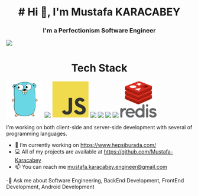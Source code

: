 <h1 align="center"># Hi 👋, I'm Mustafa KARACABEY </h1>

<h3 align="center">
I'm a  Perfectionism Software Engineer
</h3>

![](https://komarev.com/ghpvc/?username=Mustafa-Karacabey&color=green&style=plastic)

<h1 align="center"> Tech Stack</h1>
<div float="left">
  <img src="https://raw.githubusercontent.com/devicons/devicon/master/icons/go/go-original.svg" width="100">
   <img src="https://camo.githubusercontent.com/89ee56e4197baad0b23efbc6b42d2f39a78c1af32628131ab6c2b03b251c321e/68747470733a2f2f7777772e766563746f726c6f676f2e7a6f6e652f6c6f676f732f646f746e65742f646f746e65742d617232312e737667" width="200">
  <img src="https://raw.githubusercontent.com/devicons/devicon/master/icons/javascript/javascript-original.svg" width="100">
      <img src="https://camo.githubusercontent.com/e2046333bbd304d658f954a536f663f793365a2b2d1f687a6559faa9491c7cc0/68747470733a2f2f7777772e766563746f726c6f676f2e7a6f6e652f6c6f676f732f6b756265726e657465732f6b756265726e657465732d69636f6e2e737667" width="100">
  <img src="https://camo.githubusercontent.com/51ea818e9096a1136fb14657abd1346ae7b11ee7a394126af83165cf77915420/68747470733a2f2f7777772e766563746f726c6f676f2e7a6f6e652f6c6f676f732f7675656a732f7675656a732d617232312e737667" width="200">
   <img src="https://camo.githubusercontent.com/926c8518051d2fb0f50b237486fb2329df734df8a67c507a2fd85d218f3fc7de/68747470733a2f2f7777772e766563746f726c6f676f2e7a6f6e652f6c6f676f732f646f636b65722f646f636b65722d617232312e737667" width="200">
   <img src="https://camo.githubusercontent.com/0457b39c9f03fe70813597429df2869686b448edc928136be4f3e8526bd1f988/68747470733a2f2f7777772e766563746f726c6f676f2e7a6f6e652f6c6f676f732f7261626269746d712f7261626269746d712d617232312e737667" width="200">
   <img src="https://raw.githubusercontent.com/devicons/devicon/master/icons/redis/redis-original-wordmark.svg" width="100">
</div>

I'm working on both client-side and server-side development with several of programming languages.


- 🔭 I’m currently working on https://www.hepsiburada.com/
- 💻 All of my projects are available at https://github.com/Mustafa-Karacabey
- 📫 You can reach me mustafa.karacabey.engineer@gmail.com

-💬 Ask me about Software Engineering, BackEnd Development, FrontEnd Development, Android Development


<!---
Mustafa-Karacabey/Mustafa-Karacabey is a ✨ special ✨ repository because its `README.md` (this file) appears on your GitHub profile.
You can click the Preview link to take a look at your changes.
--->
